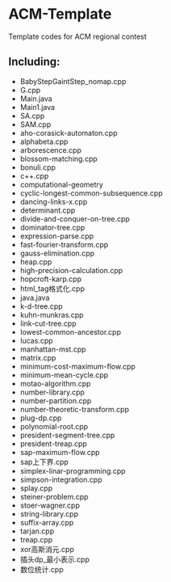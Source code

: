 # ACM-Template
Template codes for ACM regional contest

## Including:

* BabyStepGaintStep_nomap.cpp		
* G.cpp					
* Main.java				
* Main1.java				
* SA.cpp					
* SAM.cpp					
* aho-corasick-automaton.cpp		
* alphabeta.cpp				
* arborescence.cpp			
* blossom-matching.cpp			
* bonuli.cpp				
* c++.cpp					
* computational-geometry			
* cyclic-longest-common-subsequence.cpp	
* dancing-links-x.cpp			
* determinant.cpp				
* divide-and-conquer-on-tree.cpp		
* dominator-tree.cpp			
* expression-parse.cpp			
* fast-fourier-transform.cpp		
* gauss-elimination.cpp			
* heap.cpp	
* high-precision-calculation.cpp		
* hopcroft-karp.cpp			
* html_tag格式化.cpp			
* java.java				
* k-d-tree.cpp				
* kuhn-munkras.cpp			
* link-cut-tree.cpp				
* lowest-common-ancestor.cpp	
* lucas.cpp	
* manhattan-mst.cpp	
* matrix.cpp	
* minimum-cost-maximum-flow.cpp	
* minimum-mean-cycle.cpp	
* motao-algorithm.cpp		
* number-library.cpp	
* number-partition.cpp	
* number-theoretic-transform.cpp	
* plug-dp.cpp		
* polynomial-root.cpp		
* president-segment-tree.cpp		
* president-treap.cpp		
* sap-maximum-flow.cpp		
* sap上下界.cpp	
* simplex-linar-programming.cpp	
* simpson-integration.cpp			
* splay.cpp		
* steiner-problem.cpp		
* stoer-wagner.cpp	
* string-library.cpp	
* suffix-array.cpp	
* tarjan.cpp	
* treap.cpp	
* xor高斯消元.cpp		
* 插头dp_最小表示.cpp	
* 数位统计.cpp	
